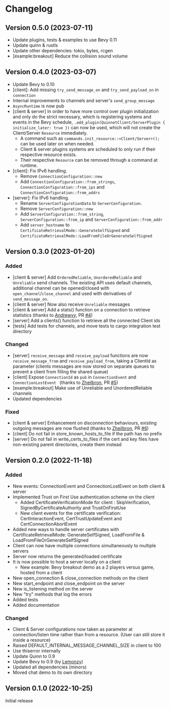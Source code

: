 # Changelog

## Version 0.5.0 (2023-07-11)

- Update plugins, tests & examples to use Bevy 0.11
- Update quinn & rustls
- Update other dependencies: tokio, bytes, rcgen
- [example:breakout] Reduce the collision sound volume

## Version 0.4.0 (2023-03-07)

- Update Bevy to 0.10
- [client]: Add missing `try_send_message_on` and `try_send_payload_on` in `connection`
- Internal improvements to channels and server's `send_group_message`
- `AsyncRuntime` is now pub
- [client & server] In order to have more control over plugin initialization and only do the strict necessary, which is registering systems and events in the Bevy schedule, `.add_plugin(QuinnetClient/ServerPlugin { initialize_later: true })` can now be used, which will not create the Client/Server `Resource` immediately.
  - A command such as `commands.init_resource::<Client/Server>();` can be used later on when needed.
  - Client & server plugins systems are scheduled to only run if their respective resource exists.
  - Their respective `Resource` can be removed through a command at runtime.
- [client]: Fix IPv6 handling.
  - Remove `ConnectionConfiguration::new`
  - Add `ConnectionConfiguration::from_strings`, `ConnectionConfiguration::from_ips` and `ConnectionConfiguration::from_addrs`
- [server]: Fix IPv6 handling.
  - Rename `ServerConfigurationData` to `ServerConfiguration`.
  - Remove `ServerConfiguration::new`
  - Add `ServerConfiguration::from_string`, `ServerConfiguration::from_ip` and `ServerConfiguration::from_addr`
  - Add `server_hostname` to `CertificateRetrievalMode::GenerateSelfSigned` and `CertificateRetrievalMode::LoadFromFileOrGenerateSelfSigned`

## Version 0.3.0 (2023-01-20)

### Added

- [client & server] Add `OrderedReliable`, `UnorderedReliable` and `Unreliable` send channels. The existing API uses default channels, additional channel can be opened/closed with `open_channel`/`close_channel` and used with derivatives of `send_message_on`.
- [client & server] Now also receive `Unreliable` messages
- [client & server] Add a stats() function on a connection to retrieve statistics (thanks to [Andrewvy](https://github.com/andrewvy), PR [#4](https://github.com/Henauxg/bevy_quinnet/pull/4))
- [server] Add a clients() function to retrieve all the connected Client ids
- [tests] Add tests for channels, and move tests to cargo integration test directory

### Changed

- [server] `receive_message` and `receive_payload` functions are now `receive_message_from` and `receive_payload_from`, taking a ClientId as parameter (clients messages are now stored on separate queues to prevent a client from filling the shared queue)
- [client] Expose `ConnectionId` as `pub` in `ConnectionEvent` and `ConnectionLostEvent ` (thanks to [Zheilbron](https://github.com/zheilbron), PR [#5](https://github.com/Henauxg/bevy_quinnet/pull/5))
- [example:breakout] Make use of Unreliable and UnorderedReliable channels
- Updated dependencies

### Fixed
- [client & server] Enhancement on disconnection behaviours, existing outgoing messages are now flushed (thanks to [Zheilbron](https://github.com/zheilbron), PR [#6](https://github.com/Henauxg/bevy_quinnet/pull/6))
- [client] Do not fail in store_known_hosts_to_file if the path has no prefix
- [server] Do not fail in write_certs_to_files if the cert and key files have non-existing parent directories, create them instead

## Version 0.2.0 (2022-11-18)

### Added

- New events: ConnectionEvent and ConnectionLostEvent on both client & server
- Implemented Trust on First Use authentication scheme on the client
  - Added CertificateVerificationMode for client : SkipVerification, SignedByCertificateAuthority and TrustOnFirstUse
  - New client events for the certificate verification: CertInteractionEvent, CertTrustUpdateEvent and CertConnectionAbortEvent
- Added new ways to handle server certificates with CertificateRetrievalMode: GenerateSelfSigned, LoadFromFile & LoadFromFileOrGenerateSelfSigned
- Client can now have multiple connections simultaneously to multiple servers
- Server now returns the generated/loaded certificate
- It is now possible to host a server locally on a client
  - New example: Bevy breakout demo as a 2 players versus game, hosted from a client
- New open_connection & close_connection methods on the client
- New start_endpoint and close_endpoint on the server
- New is_listening method on the server
- New "try" methods that log the errors
- Added tests
- Added documentation

### Changed

- Client & Server configurations now taken as parameter at connection/listen time rather than from a resource. (User can still store it inside a resource)
- Raised DEFAULT_INTERNAL_MESSAGE_CHANNEL_SIZE in client to 100
- Use thiserror internally
- Update Quinn to 0.9
- Update Bevy to 0.9 (by [Lemonzy](https://github.com/Lemonzyy))
- Updated all dependencies (minors)
- Moved chat demo to its own directory

## Version 0.1.0 (2022-10-25)

Initial release